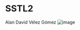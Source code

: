 # SSTL2
Alan David Vélez Gómez
![image](https://user-images.githubusercontent.com/109251704/213952077-f7b513db-feef-4459-b9f8-de23d029eba8.png)

